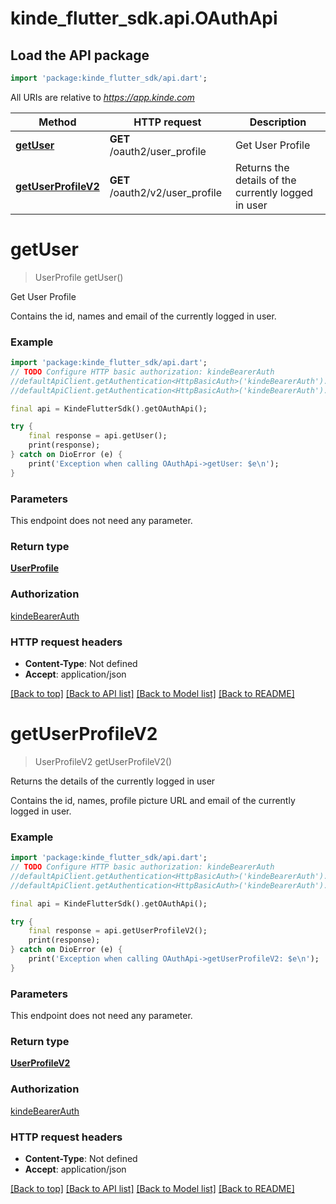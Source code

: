 # kinde_flutter_sdk.api.OAuthApi

## Load the API package
```dart
import 'package:kinde_flutter_sdk/api.dart';
```

All URIs are relative to *https://app.kinde.com*

Method | HTTP request | Description
------------- | ------------- | -------------
[**getUser**](OAuthApi.md#getuser) | **GET** /oauth2/user_profile | Get User Profile
[**getUserProfileV2**](OAuthApi.md#getuserprofilev2) | **GET** /oauth2/v2/user_profile | Returns the details of the currently logged in user


# **getUser**
> UserProfile getUser()

Get User Profile

Contains the id, names and email of the currently logged in user. 

### Example
```dart
import 'package:kinde_flutter_sdk/api.dart';
// TODO Configure HTTP basic authorization: kindeBearerAuth
//defaultApiClient.getAuthentication<HttpBasicAuth>('kindeBearerAuth').username = 'YOUR_USERNAME'
//defaultApiClient.getAuthentication<HttpBasicAuth>('kindeBearerAuth').password = 'YOUR_PASSWORD';

final api = KindeFlutterSdk().getOAuthApi();

try {
    final response = api.getUser();
    print(response);
} catch on DioError (e) {
    print('Exception when calling OAuthApi->getUser: $e\n');
}
```

### Parameters
This endpoint does not need any parameter.

### Return type

[**UserProfile**](UserProfile.md)

### Authorization

[kindeBearerAuth](../README.md#kindeBearerAuth)

### HTTP request headers

 - **Content-Type**: Not defined
 - **Accept**: application/json

[[Back to top]](#) [[Back to API list]](../README.md#documentation-for-api-endpoints) [[Back to Model list]](../README.md#documentation-for-models) [[Back to README]](../README.md)

# **getUserProfileV2**
> UserProfileV2 getUserProfileV2()

Returns the details of the currently logged in user

Contains the id, names, profile picture URL and email of the currently logged in user. 

### Example
```dart
import 'package:kinde_flutter_sdk/api.dart';
// TODO Configure HTTP basic authorization: kindeBearerAuth
//defaultApiClient.getAuthentication<HttpBasicAuth>('kindeBearerAuth').username = 'YOUR_USERNAME'
//defaultApiClient.getAuthentication<HttpBasicAuth>('kindeBearerAuth').password = 'YOUR_PASSWORD';

final api = KindeFlutterSdk().getOAuthApi();

try {
    final response = api.getUserProfileV2();
    print(response);
} catch on DioError (e) {
    print('Exception when calling OAuthApi->getUserProfileV2: $e\n');
}
```

### Parameters
This endpoint does not need any parameter.

### Return type

[**UserProfileV2**](UserProfileV2.md)

### Authorization

[kindeBearerAuth](../README.md#kindeBearerAuth)

### HTTP request headers

 - **Content-Type**: Not defined
 - **Accept**: application/json

[[Back to top]](#) [[Back to API list]](../README.md#documentation-for-api-endpoints) [[Back to Model list]](../README.md#documentation-for-models) [[Back to README]](../README.md)

